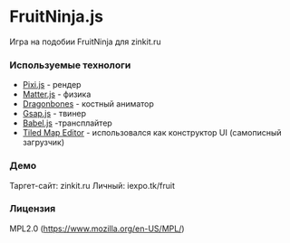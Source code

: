 # FruitNinja.js #

Игра на подобии FruitNinja для zinkit.ru

### Используемые технологи ###
 - [Pixi.js](http://www.pixijs.com/) - рендер
 - [Matter.js](http://brm.io/matter-js/) - физика
 - [Dragonbones](http://dragonbones.com/en/index.html) - костный аниматор 
 - [Gsap.js](https://greensock.com/gsap) - твинер
 - [Babel.js](https://babeljs.io/) -трансплайтер
 - [Tiled Map Editor](http://www.mapeditor.org/) - использовался как конструктор UI (самописный загрузчик)

 ### Демо ###

Таргет-сайт: zinkit.ru
Личный: iexpo.tk/fruit 

### Лицензия ###
MPL2.0 (https://www.mozilla.org/en-US/MPL/)